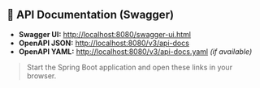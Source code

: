 ## 🔗 API Documentation (Swagger)

- **Swagger UI:** [http://localhost:8080/swagger-ui.html](http://localhost:8080/swagger-ui.html)
- **OpenAPI JSON:** [http://localhost:8080/v3/api-docs](http://localhost:8080/v3/api-docs)
- **OpenAPI YAML:** [http://localhost:8080/v3/api-docs.yaml](http://localhost:8080/v3/api-docs.yaml) *(if available)*

> Start the Spring Boot application and open these links in your browser.
